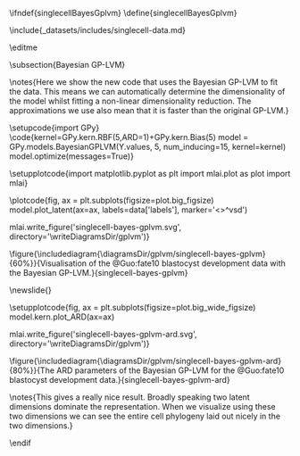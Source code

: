 \ifndef{singlecellBayesGplvm}
\define{singlecellBayesGplvm}

\include{_datasets/includes/singlecell-data.md}

\editme

\subsection{Bayesian GP-LVM}


\notes{Here we show the new code that uses the Bayesian GP-LVM to fit the data. This means we can automatically determine the dimensionality of the model whilst fitting a non-linear dimensionality reduction. The approximations we use also mean that it is faster than the original GP-LVM.}

\setupcode{import GPy}
\code{kernel=GPy.kern.RBF(5,ARD=1)+GPy.kern.Bias(5)
model = GPy.models.BayesianGPLVM(Y.values, 5, num_inducing=15, kernel=kernel)
model.optimize(messages=True)}

\setupplotcode{import matplotlib.pyplot as plt
import mlai.plot as plot
import mlai}

\plotcode{fig, ax = plt.subplots(figsize=plot.big_figsize)
model.plot_latent(ax=ax, labels=data['labels'], marker='<>^vsd')

mlai.write_figure('singlecell-bayes-gplvm.svg', directory='\writeDiagramsDir/gplvm')}

\figure{\includediagram{\diagramsDir/gplvm/singlecell-bayes-gplvm}{60%}}{Visualisation of the @Guo:fate10 blastocyst development data with the Bayesian GP-LVM.}{singlecell-bayes-gplvm}

\newslide{}

\setupplotcode{fig, ax = plt.subplots(figsize=plot.big_wide_figsize)
model.kern.plot_ARD(ax=ax)

mlai.write_figure('singlecell-bayes-gplvm-ard.svg', directory='\writeDiagramsDir/gplvm')}

\figure{\includediagram{\diagramsDir/gplvm/singlecell-bayes-gplvm-ard}{80%}}{The ARD parameters of the Bayesian GP-LVM for the @Guo:fate10 blastocyst development data.}{singlecell-bayes-gplvm-ard}

\notes{This gives a really nice result. Broadly speaking two latent dimensions dominate the representation. When we visualize using these two dimensions we can see the entire cell phylogeny laid out nicely in the two dimensions.}


\endif

